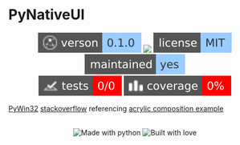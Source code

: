 # PyNativeUI 

<!-- Header Badges -->

<div align="center">
  
<img src="assets/badges/version.svg" alt="Version"/>
<a href="https://github.com/Tired-Fox/PyNativeUI/releases" alt="Release"><img src="https://img.shields.io/github/v/release/tired-fox/PyNativeUI.svg?style=flat-square&color=9cf"/></a>
<a href="https://github.com/Tired-Fox/PyNativeUI/blob/main/LICENSE" alt="License"><img src="assets/badges/license.svg"/></a>
<img src="assets/badges/maintained.svg" alt="Maintained"/>
<br>
<img src="assets/badges/tests.svg" alt="Tests"/>
<img src="assets/badges/coverage.svg" alt="Coverage"/>
  
</div>

<!-- End Header -->

[PyWin32](http://timgolden.me.uk/pywin32-docs/win32_modules.html)
[stackoverflow](https://stackoverflow.com/a/68029095) referencing [acrylic composition example](https://github.com/Extrimis/Win32-Acrylic-Effect/blob/master/Acrylic%Q/Acrylic%20Window.cpp)

<!-- Footer Badges --!>

<br>
<div align="center">
  <img src="assets/badges/made_with_python.svg" alt="Made with python"/>
  <img src="assets/badges/built_with_love.svg" alt="Built with love"/>
</div>

<!-- End Footer -->
